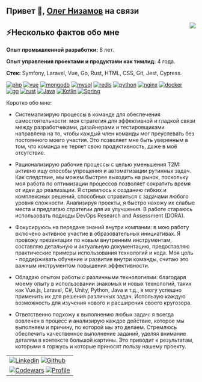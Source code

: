 <h2>Привет 👋, <a href="https://olegnizamov.ru/">Олег Низамов</a> на связи</h2>
<img align="right" src="https://media1.giphy.com/media/13HgwGsXF0aiGY/giphy.gif" />

<h2>⚡️Несколько фактов обо мне</h2>

**Опыт промышленной разработки:** 8 лет.

**Опыт управления проектами и продуктами как тимлид:** 4 года.

**Стек:** Symfony, Laravel, Vue, Go, Rust, HTML, CSS, Git, Jest, Cypress.
<p align="left">
      <a href="#"><img src="https://img.shields.io/badge/php-8993be?style=for-the-badge&logo=php&logoColor=white" alt="php"/></a>
      <a href="#"><img src="https://img.shields.io/badge/vue-42b883?style=for-the-badge&logo=Vue&logoColor=white" alt="vue"/></a>
      <a href="#"><img src="https://img.shields.io/badge/mongodb-049024?style=for-the-badge&logo=mongodb&logoColor=white" alt="mongodb"/></a>
      <a href="#"><img src="https://img.shields.io/badge/mysql-00758F?style=for-the-badge&logo=mysql&logoColor=white" alt="mysql"/></a>
      <a href="#"><img src="https://img.shields.io/badge/redis-D82C20?style=for-the-badge&logo=redis&logoColor=white" alt="redis"/></a>
      <a href="#"><img src="https://img.shields.io/badge/python-4B8BBE?style=for-the-badge&logo=python&logoColor=white" alt="python"/></a>
      <a href="#"><img src="https://img.shields.io/badge/nginx-009900?style=for-the-badge&logo=nginx&logoColor=white" alt="nginx"/></a>
      <a href="#"><img src="https://img.shields.io/badge/docker-039BC6?style=for-the-badge&logo=docker&logoColor=white" alt="docker"/></a>
      <a href="#"><img src="https://img.shields.io/badge/go-69D7E2?style=for-the-badge&logo=go&logoColor=white" alt="go"/></a>
      <a href="#"><img src="https://img.shields.io/badge/rust-000000?style=for-the-badge&logo=rust&logoColor=white" alt="rust"/></a>
      <a href="#"><img src="https://img.shields.io/badge/Java-EF492F?style=for-the-badge&logo=java&logoColor=white" alt="Java"/></a>
      <a href="#"><img src="https://img.shields.io/badge/Kotlin-F88909?&style=for-the-badge&logo=kotlin&logoColor=white" alt="Kotlin"/></a>
      <a href="#"><img src="https://img.shields.io/badge/Spring-6DB33F?style=for-the-badge&logo=spring&logoColor=white" alt="Spring"/></a>
</p>


Коротко обо мне:
- Систематизирую процессы в команде для обеспечения самостоятельности: моя стратегия для эффективной и гладкой связи между разработчиками, дизайнерами и тестировщиками направлена на то, чтобы каждый член команды мог преуспевать без постоянного моего участия. Это позволяет мне быть уверенным в том, что команда не теряет свою продуктивность, даже в моё отсутствие.

- Рационализирую рабочие процессы с целью уменьшения T2M: активно ищу способы упрощения и автоматизации рутинных задач. Как следствие, мы можем быстрее выходить на рынок, поскольку моя работа по оптимизации процессов позволяет сократить время от идеи до реализации. Я стремлюсь к созданию гибких и комплексных решений, способных справиться с задачами любого уровня сложности. Анализируя проекты, я быстро нахожу их слабые места и предлагаю стратегии для их улучшения. В работе стараюсь использовать подходы DevOps Research and Assessment (DORA).

- Фокусируюсь на передаче знаний внутри компании: в мою работу включено активное участие в образовательных инициативах. Я провожу презентации по новым внутренним инструментам, составляю детальную и актуальную документацию, предоставляю практические примеры использования технологий и кода. Моя цель - поддерживать обучение и развитие внутри команды, считаю это важным инструментом повышения эффективности.

- Обладаю опытом работы с различными технологиями: благодаря моему опыту в использовании знакомых и новых технологий, таких как Vue.js, Laravel, C#, Unity, Python, Java и т.д., я могу успешно применить их для решения различных задач. Использую каждую возможность для изучения нового и расширения своего кругозора.

- Ответственно подхожу к выполнению любых задач: я всегда вовлечен в процесс и анализирую каждое действие, которое мы выполняем и причину, по которой мы это делаем. Стремлюсь обеспечить качественное выполнение заданий, уделяя внимание деталям в контексте большой картины. Это приводит к результатам, которыми я горжусь и которые приносят пользу нашему проекту.

<table>
  <tr>
    <td>
      <a href="https://www.linkedin.com/in/olegnizamov"><img src="https://img.shields.io/badge/Oleg%20Nizamov-blue?style=flat&logo=Linkedin&logoColor=white" alt="Linkedin"/></a>
      <a href="https://gitstats.me/olegnizamov"><img src="https://img.shields.io/badge/-olegnizamov-black?style=flat&labelColor=black&logo=github&logoColor=white" alt="Github"/></a>
    </td>
  </tr>
  <tr>
    <td>
      <a href="https://www.codewars.com/users/OlegNizamov"><img src="https://www.codewars.com/users/OlegNizamov/badges/micro" alt="Codewars"/></a>
      <a href="#"><img src="https://komarev.com/ghpvc/?username=OlegNizamov&style=flat" alt="Profile"/></a>
    </td>
  </tr>
</table>
